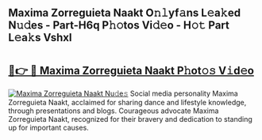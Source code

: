 ## Maxima Zorreguieta Naakt O𝚗𝚕yf𝚊ns L𝚎a𝚔ed N𝚞𝚍es - Part-H6q P𝚑𝚘tos Vi𝚍𝚎o - H𝚘𝚝 Part L𝚎a𝚔s Vshxl

# <h2><a href="http://kf1negv.oniu.top/?m=Maxima+Zorreguieta+Naakt">🔗👉 🔴 Maxima Zorreguieta Naakt P𝚑ot𝚘𝚜 V𝚒d𝚎o</a></h2>

[![Maxima Zorreguieta Naakt Nu𝚍e𝚜](https://i.imgur.com/0qMVB7G.gif)](http://kf1negv.oniu.top/?m=Maxima+Zorreguieta+Naakt)
Social media personality Maxima Zorreguieta Naakt, acclaimed for sharing dance and lifestyle knowledge, through presentations and blogs. Courageous advocate Maxima Zorreguieta Naakt, recognized for their bravery and dedication to standing up for important causes.  
